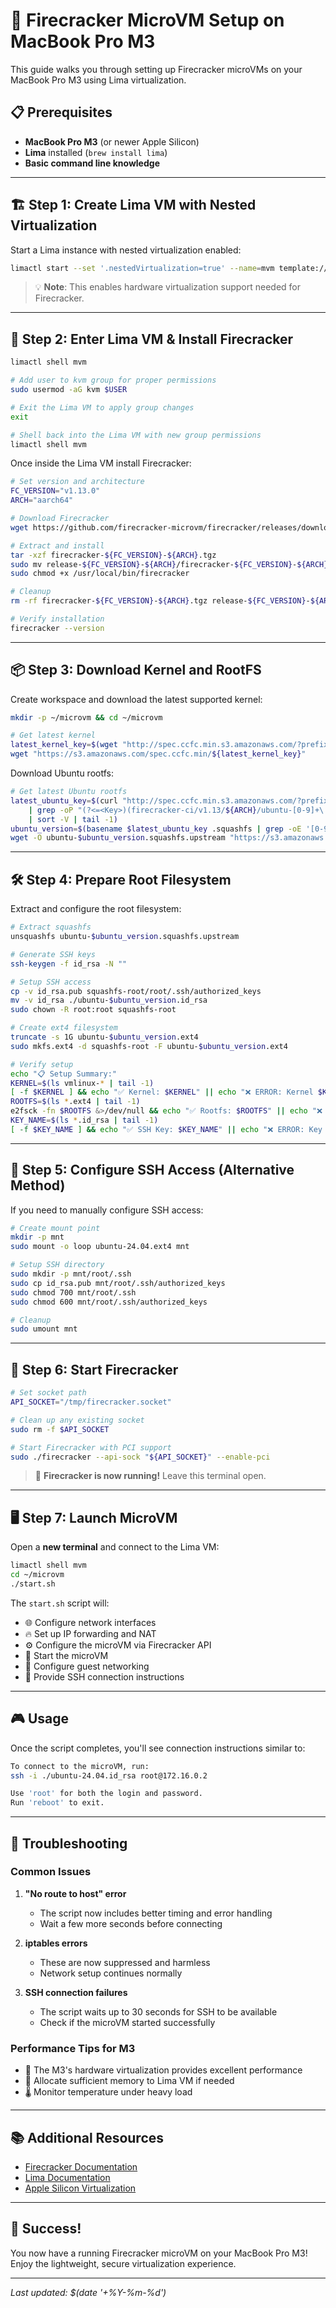 # 🚀 Firecracker MicroVM Setup on MacBook Pro M3

This guide walks you through setting up Firecracker microVMs on your MacBook Pro M3 using Lima virtualization.

## 📋 Prerequisites

- **MacBook Pro M3** (or newer Apple Silicon)
- **Lima** installed (`brew install lima`)
- **Basic command line knowledge**

---

## 🏗️ Step 1: Create Lima VM with Nested Virtualization

Start a Lima instance with nested virtualization enabled:

```bash
limactl start --set '.nestedVirtualization=true' --name=mvm template://default
```

> 💡 **Note**: This enables hardware virtualization support needed for Firecracker.

---

## 🔧 Step 2: Enter Lima VM & Install Firecracker

```bash
limactl shell mvm

# Add user to kvm group for proper permissions
sudo usermod -aG kvm $USER

# Exit the Lima VM to apply group changes
exit

# Shell back into the Lima VM with new group permissions
limactl shell mvm
```

Once inside the Lima VM install Firecracker:

```bash
# Set version and architecture
FC_VERSION="v1.13.0"
ARCH="aarch64"

# Download Firecracker
wget https://github.com/firecracker-microvm/firecracker/releases/download/${FC_VERSION}/firecracker-${FC_VERSION}-${ARCH}.tgz

# Extract and install
tar -xzf firecracker-${FC_VERSION}-${ARCH}.tgz
sudo mv release-${FC_VERSION}-${ARCH}/firecracker-${FC_VERSION}-${ARCH} /usr/local/bin/firecracker
sudo chmod +x /usr/local/bin/firecracker

# Cleanup
rm -rf firecracker-${FC_VERSION}-${ARCH}.tgz release-${FC_VERSION}-${ARCH}

# Verify installation
firecracker --version
```

---

## 📦 Step 3: Download Kernel and RootFS

Create workspace and download the latest supported kernel:

```bash
mkdir -p ~/microvm && cd ~/microvm

# Get latest kernel
latest_kernel_key=$(wget "http://spec.ccfc.min.s3.amazonaws.com/?prefix=firecracker-ci/v1.13/${ARCH}/vmlinux-5.10&list-type=2" -O - 2>/dev/null | grep "(?<=<Key>)(firecracker-ci/v1.13/${ARCH}/vmlinux-5\.10\.[0-9]{3})(?=</Key>)" -o -P)
wget "https://s3.amazonaws.com/spec.ccfc.min/${latest_kernel_key}"
```

Download Ubuntu rootfs:

```bash
# Get latest Ubuntu rootfs
latest_ubuntu_key=$(curl "http://spec.ccfc.min.s3.amazonaws.com/?prefix=firecracker-ci/v1.13/${ARCH}/ubuntu-&list-type=2" \
    | grep -oP "(?<=<Key>)(firecracker-ci/v1.13/${ARCH}/ubuntu-[0-9]+\.[0-9]+\.squashfs)(?=</Key>)" \
    | sort -V | tail -1)
ubuntu_version=$(basename $latest_ubuntu_key .squashfs | grep -oE '[0-9]+\.[0-9]+')
wget -O ubuntu-$ubuntu_version.squashfs.upstream "https://s3.amazonaws.com/spec.ccfc.min/$latest_ubuntu_key"
```

---

## 🛠️ Step 4: Prepare Root Filesystem

Extract and configure the root filesystem:

```bash
# Extract squashfs
unsquashfs ubuntu-$ubuntu_version.squashfs.upstream

# Generate SSH keys
ssh-keygen -f id_rsa -N ""

# Setup SSH access
cp -v id_rsa.pub squashfs-root/root/.ssh/authorized_keys
mv -v id_rsa ./ubuntu-$ubuntu_version.id_rsa
sudo chown -R root:root squashfs-root

# Create ext4 filesystem
truncate -s 1G ubuntu-$ubuntu_version.ext4
sudo mkfs.ext4 -d squashfs-root -F ubuntu-$ubuntu_version.ext4

# Verify setup
echo "📋 Setup Summary:"
KERNEL=$(ls vmlinux-* | tail -1)
[ -f $KERNEL ] && echo "✅ Kernel: $KERNEL" || echo "❌ ERROR: Kernel $KERNEL does not exist"
ROOTFS=$(ls *.ext4 | tail -1)
e2fsck -fn $ROOTFS &>/dev/null && echo "✅ Rootfs: $ROOTFS" || echo "❌ ERROR: $ROOTFS is not a valid ext4 fs"
KEY_NAME=$(ls *.id_rsa | tail -1)
[ -f $KEY_NAME ] && echo "✅ SSH Key: $KEY_NAME" || echo "❌ ERROR: Key $KEY_NAME does not exist"
```

---

## 🔐 Step 5: Configure SSH Access (Alternative Method)

If you need to manually configure SSH access:

```bash
# Create mount point
mkdir -p mnt
sudo mount -o loop ubuntu-24.04.ext4 mnt

# Setup SSH directory
sudo mkdir -p mnt/root/.ssh
sudo cp id_rsa.pub mnt/root/.ssh/authorized_keys
sudo chmod 700 mnt/root/.ssh
sudo chmod 600 mnt/root/.ssh/authorized_keys

# Cleanup
sudo umount mnt
```

---

## 🚀 Step 6: Start Firecracker

```bash
# Set socket path
API_SOCKET="/tmp/firecracker.socket"

# Clean up any existing socket
sudo rm -f $API_SOCKET

# Start Firecracker with PCI support
sudo ./firecracker --api-sock "${API_SOCKET}" --enable-pci
```

> 🎯 **Firecracker is now running!** Leave this terminal open.

---

## 🖥️ Step 7: Launch MicroVM

Open a **new terminal** and connect to the Lima VM:

```bash
limactl shell mvm
cd ~/microvm
./start.sh
```

The `start.sh` script will:

- 🌐 Configure network interfaces
- 🔥 Set up IP forwarding and NAT
- ⚙️ Configure the microVM via Firecracker API
- 🚀 Start the microVM
- 📡 Configure guest networking
- 🔐 Provide SSH connection instructions

---

## 🎮 Usage

Once the script completes, you'll see connection instructions similar to:

```bash
To connect to the microVM, run:
ssh -i ./ubuntu-24.04.id_rsa root@172.16.0.2

Use 'root' for both the login and password.
Run 'reboot' to exit.
```

---

## 🐛 Troubleshooting

### Common Issues

1. **"No route to host" error**

   - The script now includes better timing and error handling
   - Wait a few more seconds before connecting

2. **iptables errors**

   - These are now suppressed and harmless
   - Network setup continues normally

3. **SSH connection failures**
   - The script waits up to 30 seconds for SSH to be available
   - Check if the microVM started successfully

### Performance Tips for M3

- 🚀 The M3's hardware virtualization provides excellent performance
- 💾 Allocate sufficient memory to Lima VM if needed
- 🌡️ Monitor temperature under heavy load

---

## 📚 Additional Resources

- [Firecracker Documentation](https://github.com/firecracker-microvm/firecracker)
- [Lima Documentation](https://github.com/lima-vm/lima)
- [Apple Silicon Virtualization](https://developer.apple.com/documentation/virtualization)

---

## 🎉 Success!

You now have a running Firecracker microVM on your MacBook Pro M3! Enjoy the lightweight, secure virtualization experience.

---

_Last updated: $(date '+%Y-%m-%d')_

